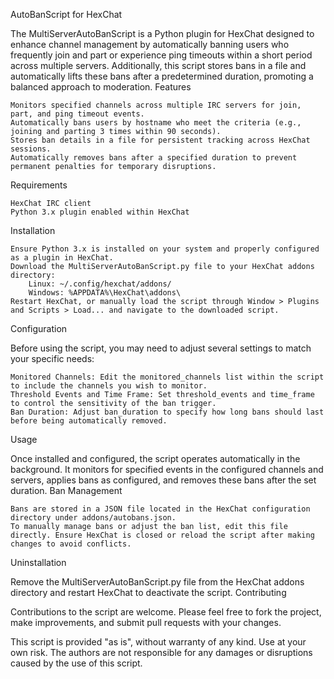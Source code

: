 AutoBanScript for HexChat

The MultiServerAutoBanScript is a Python plugin for HexChat designed to enhance channel management by automatically banning users who frequently join and part or experience ping timeouts within a short period across multiple servers. Additionally, this script stores bans in a file and automatically lifts these bans after a predetermined duration, promoting a balanced approach to moderation.
Features

    Monitors specified channels across multiple IRC servers for join, part, and ping timeout events.
    Automatically bans users by hostname who meet the criteria (e.g., joining and parting 3 times within 90 seconds).
    Stores ban details in a file for persistent tracking across HexChat sessions.
    Automatically removes bans after a specified duration to prevent permanent penalties for temporary disruptions.

Requirements

    HexChat IRC client
    Python 3.x plugin enabled within HexChat

Installation

    Ensure Python 3.x is installed on your system and properly configured as a plugin in HexChat.
    Download the MultiServerAutoBanScript.py file to your HexChat addons directory:
        Linux: ~/.config/hexchat/addons/
        Windows: %APPDATA%\HexChat\addons\
    Restart HexChat, or manually load the script through Window > Plugins and Scripts > Load... and navigate to the downloaded script.

Configuration

Before using the script, you may need to adjust several settings to match your specific needs:

    Monitored Channels: Edit the monitored_channels list within the script to include the channels you wish to monitor.
    Threshold Events and Time Frame: Set threshold_events and time_frame to control the sensitivity of the ban trigger.
    Ban Duration: Adjust ban_duration to specify how long bans should last before being automatically removed.

Usage

Once installed and configured, the script operates automatically in the background. It monitors for specified events in the configured channels and servers, applies bans as configured, and removes these bans after the set duration.
Ban Management

    Bans are stored in a JSON file located in the HexChat configuration directory under addons/autobans.json.
    To manually manage bans or adjust the ban list, edit this file directly. Ensure HexChat is closed or reload the script after making changes to avoid conflicts.

Uninstallation

Remove the MultiServerAutoBanScript.py file from the HexChat addons directory and restart HexChat to deactivate the script.
Contributing

Contributions to the script are welcome. Please feel free to fork the project, make improvements, and submit pull requests with your changes.


This script is provided "as is", without warranty of any kind. Use at your own risk. The authors are not responsible for any damages or disruptions caused by the use of this script.
